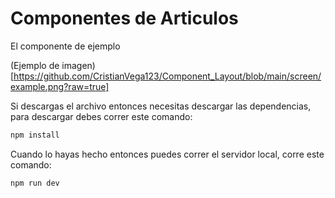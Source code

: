 # Componentes de Articulos 

El componente de ejemplo

(Ejemplo de imagen)[https://github.com/CristianVega123/Component_Layout/blob/main/screen/example.png?raw=true]


Si descargas el archivo entonces necesitas descargar las dependencias, para descargar debes correr este comando:
```bash
npm install
```

Cuando lo hayas hecho entonces puedes correr el servidor local, corre este comando:
``` bash 
npm run dev
```